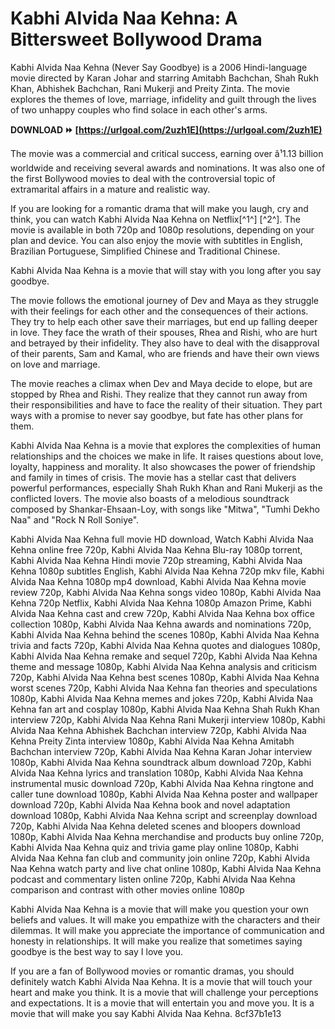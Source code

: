 
 
# Kabhi Alvida Naa Kehna: A Bittersweet Bollywood Drama
 
Kabhi Alvida Naa Kehna (Never Say Goodbye) is a 2006 Hindi-language movie directed by Karan Johar and starring Amitabh Bachchan, Shah Rukh Khan, Abhishek Bachchan, Rani Mukerji and Preity Zinta. The movie explores the themes of love, marriage, infidelity and guilt through the lives of two unhappy couples who find solace in each other's arms.
 
**DOWNLOAD ⏩ [https://urlgoal.com/2uzh1E](https://urlgoal.com/2uzh1E)**


 
The movie was a commercial and critical success, earning over â¹1.13 billion worldwide and receiving several awards and nominations. It was also one of the first Bollywood movies to deal with the controversial topic of extramarital affairs in a mature and realistic way.
 
If you are looking for a romantic drama that will make you laugh, cry and think, you can watch Kabhi Alvida Naa Kehna on Netflix[^1^] [^2^]. The movie is available in both 720p and 1080p resolutions, depending on your plan and device. You can also enjoy the movie with subtitles in English, Brazilian Portuguese, Simplified Chinese and Traditional Chinese.
 
Kabhi Alvida Naa Kehna is a movie that will stay with you long after you say goodbye.
  
The movie follows the emotional journey of Dev and Maya as they struggle with their feelings for each other and the consequences of their actions. They try to help each other save their marriages, but end up falling deeper in love. They face the wrath of their spouses, Rhea and Rishi, who are hurt and betrayed by their infidelity. They also have to deal with the disapproval of their parents, Sam and Kamal, who are friends and have their own views on love and marriage.
 
The movie reaches a climax when Dev and Maya decide to elope, but are stopped by Rhea and Rishi. They realize that they cannot run away from their responsibilities and have to face the reality of their situation. They part ways with a promise to never say goodbye, but fate has other plans for them.
 
Kabhi Alvida Naa Kehna is a movie that explores the complexities of human relationships and the choices we make in life. It raises questions about love, loyalty, happiness and morality. It also showcases the power of friendship and family in times of crisis. The movie has a stellar cast that delivers powerful performances, especially Shah Rukh Khan and Rani Mukerji as the conflicted lovers. The movie also boasts of a melodious soundtrack composed by Shankar-Ehsaan-Loy, with songs like "Mitwa", "Tumhi Dekho Naa" and "Rock N Roll Soniye".
 
Kabhi Alvida Naa Kehna full movie HD download,  Watch Kabhi Alvida Naa Kehna online free 720p,  Kabhi Alvida Naa Kehna Blu-ray 1080p torrent,  Kabhi Alvida Naa Kehna Hindi movie 720p streaming,  Kabhi Alvida Naa Kehna 1080p subtitles English,  Kabhi Alvida Naa Kehna 720p mkv file,  Kabhi Alvida Naa Kehna 1080p mp4 download,  Kabhi Alvida Naa Kehna movie review 720p,  Kabhi Alvida Naa Kehna songs video 1080p,  Kabhi Alvida Naa Kehna 720p Netflix,  Kabhi Alvida Naa Kehna 1080p Amazon Prime,  Kabhi Alvida Naa Kehna cast and crew 720p,  Kabhi Alvida Naa Kehna box office collection 1080p,  Kabhi Alvida Naa Kehna awards and nominations 720p,  Kabhi Alvida Naa Kehna behind the scenes 1080p,  Kabhi Alvida Naa Kehna trivia and facts 720p,  Kabhi Alvida Naa Kehna quotes and dialogues 1080p,  Kabhi Alvida Naa Kehna remake and sequel 720p,  Kabhi Alvida Naa Kehna theme and message 1080p,  Kabhi Alvida Naa Kehna analysis and criticism 720p,  Kabhi Alvida Naa Kehna best scenes 1080p,  Kabhi Alvida Naa Kehna worst scenes 720p,  Kabhi Alvida Naa Kehna fan theories and speculations 1080p,  Kabhi Alvida Naa Kehna memes and jokes 720p,  Kabhi Alvida Naa Kehna fan art and cosplay 1080p,  Kabhi Alvida Naa Kehna Shah Rukh Khan interview 720p,  Kabhi Alvida Naa Kehna Rani Mukerji interview 1080p,  Kabhi Alvida Naa Kehna Abhishek Bachchan interview 720p,  Kabhi Alvida Naa Kehna Preity Zinta interview 1080p,  Kabhi Alvida Naa Kehna Amitabh Bachchan interview 720p,  Kabhi Alvida Naa Kehna Karan Johar interview 1080p,  Kabhi Alvida Naa Kehna soundtrack album download 720p,  Kabhi Alvida Naa Kehna lyrics and translation 1080p,  Kabhi Alvida Naa Kehna instrumental music download 720p,  Kabhi Alvida Naa Kehna ringtone and caller tune download 1080p,  Kabhi Alvida Naa Kehna poster and wallpaper download 720p,  Kabhi Alvida Naa Kehna book and novel adaptation download 1080p,  Kabhi Alvida Naa Kehna script and screenplay download 720p,  Kabhi Alvida Naa Kehna deleted scenes and bloopers download 1080p,  Kabhi Alvida Naa Kehna merchandise and products buy online 720p,  Kabhi Alvida Naa Kehna quiz and trivia game play online 1080p,  Kabhi Alvida Naa Kehna fan club and community join online 720p,  Kabhi Alvida Naa Kehna watch party and live chat online 1080p,  Kabhi Alvida Naa Kehna podcast and commentary listen online 720p,  Kabhi Alvida Naa Kehna comparison and contrast with other movies online 1080p
 
Kabhi Alvida Naa Kehna is a movie that will make you question your own beliefs and values. It will make you empathize with the characters and their dilemmas. It will make you appreciate the importance of communication and honesty in relationships. It will make you realize that sometimes saying goodbye is the best way to say I love you.
  
If you are a fan of Bollywood movies or romantic dramas, you should definitely watch Kabhi Alvida Naa Kehna. It is a movie that will touch your heart and make you think. It is a movie that will challenge your perceptions and expectations. It is a movie that will entertain you and move you. It is a movie that will make you say Kabhi Alvida Naa Kehna.
 8cf37b1e13
 
